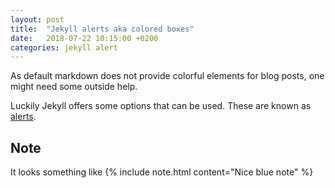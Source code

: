 ```yaml
---
layout: post
title:  "Jekyll alerts aka colored boxes"
date:   2018-07-22 10:15:00 +0200
categories: jekyll alert 
---
```

As default markdown does not provide colorful elements for blog posts, one might need some outside help.

Luckily Jekyll offers some options that can be used. These are known as [alerts](https://idratherbewriting.com/documentation-theme-jekyll/mydoc_alerts.html).

## Note
It looks something like
{% include note.html content="Nice blue note" %}
